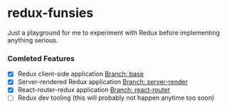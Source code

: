 # redux-funsies

Just a playground for me to experiment with Redux before implementing anything 
serious.

### Comleted Features
 - [X] Redux client-side application [Branch: base](https://github.com/MorganCAw/redux-funsies/tree/base)
 - [X] Server-rendered Redux application [Branch: server-render](https://github.com/MorganCAw/redux-funsies/tree/server-render)
 - [X] React-router-redux application [Branch: react-router](https://github.com/MorganCAw/redux-funsies/tree/react-router)
 - [ ] Redux dev tooling (this will probably not happen anytime too soon)

